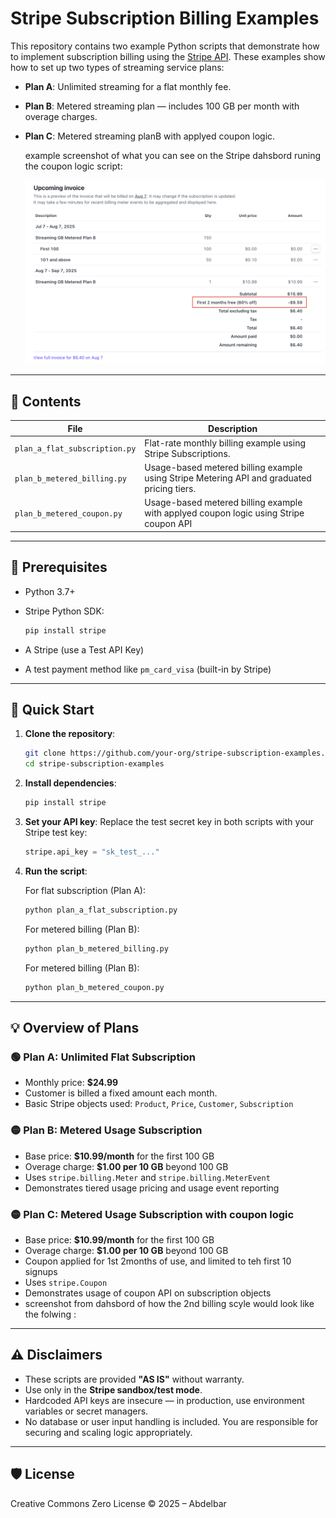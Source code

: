 # Stripe Subscription Billing Examples

This repository contains two example Python scripts that demonstrate how to implement subscription billing using the [Stripe API](https://stripe.com/docs/api). These examples show how to set up two types of streaming service plans:

* **Plan A**: Unlimited streaming for a flat monthly fee.
* **Plan B**: Metered streaming plan — includes 100 GB per month with overage charges.
* **Plan C**: Metered streaming planB with applyed coupon logic.

  example screenshot of what you can see on the Stripe dahsbord runing the coupon logic script:
  
  ![Dashbord screenshot](dashbord_screenshot.png)

---

## 📁 Contents

| File                          | Description                                                                                |
| ----------------------------- | ------------------------------------------------------------------------------------------ |
| `plan_a_flat_subscription.py` | Flat-rate monthly billing example using Stripe Subscriptions.                              |
| `plan_b_metered_billing.py`   | Usage-based metered billing example using Stripe Metering API and graduated pricing tiers. |
| `plan_b_metered_coupon.py`    | Usage-based metered billing example with applyed coupon logic using Stripe coupon API      |

---

## 🥪 Prerequisites

* Python 3.7+
* Stripe Python SDK:

  ```bash
  pip install stripe
  ```
* A Stripe (use a Test API Key)
* A test payment method like `pm_card_visa` (built-in by Stripe)

---

## 🚀 Quick Start

1. **Clone the repository**:

   ```bash
   git clone https://github.com/your-org/stripe-subscription-examples.git
   cd stripe-subscription-examples
   ```

2. **Install dependencies**:

   ```bash
   pip install stripe
   ```

3. **Set your API key**:
   Replace the test secret key in both scripts with your Stripe test key:

   ```python
   stripe.api_key = "sk_test_..."
   ```

4. **Run the script**:

   For flat subscription (Plan A):

   ```bash
   python plan_a_flat_subscription.py
   ```

   For metered billing (Plan B):

   ```bash
   python plan_b_metered_billing.py
   ```

   For metered billing (Plan B):

   ```bash
   python plan_b_metered_coupon.py
   ```
---

## 💡 Overview of Plans

### 🟢 Plan A: Unlimited Flat Subscription

* Monthly price: **\$24.99**
* Customer is billed a fixed amount each month.
* Basic Stripe objects used: `Product`, `Price`, `Customer`, `Subscription`

### 🟡 Plan B: Metered Usage Subscription

* Base price: **\$10.99/month** for the first 100 GB
* Overage charge: **\$1.00 per 10 GB** beyond 100 GB
* Uses `stripe.billing.Meter` and `stripe.billing.MeterEvent` 
* Demonstrates tiered usage pricing and usage event reporting

### 🟡 Plan C: Metered Usage Subscription with coupon logic

* Base price: **\$10.99/month** for the first 100 GB
* Overage charge: **\$1.00 per 10 GB** beyond 100 GB
* Coupon applied for 1st 2months of use, and limited to teh first 10 signups
* Uses `stripe.Coupon` 
* Demonstrates usage of coupon API on subscription objects
* screenshot from dahsbord of how the 2nd billing scyle would look like the folwing :

  
---

## ⚠️ Disclaimers

* These scripts are provided **"AS IS"** without warranty.
* Use only in the **Stripe sandbox/test mode**.
* Hardcoded API keys are insecure — in production, use environment variables or secret managers.
* No database or user input handling is included. You are responsible for securing and scaling logic appropriately.


---

## 🛡️ License

Creative Commons Zero License © 2025 – Abdelbar
